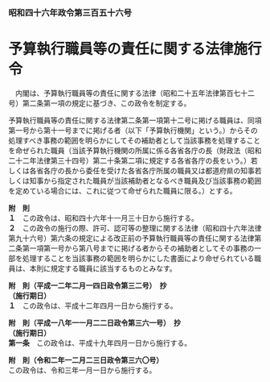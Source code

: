 ### 昭和四十六年政令第三百五十六号  
# 予算執行職員等の責任に関する法律施行令  
　内閣は、予算執行職員等の責任に関する法律（昭和二十五年法律第百七十二号）第二条第一項の規定に基づき、この政令を制定する。  
  
予算執行職員等の責任に関する法律第二条第一項第十二号に掲げる職員は、同項第一号から第十一号までに掲げる者（以下「予算執行機関」という。）からその処理すべき事務の範囲を明らかにしてその補助者として当該事務を処理することを命ぜられた職員（当該予算執行機関の所属に係る各省各庁の長（財政法（昭和二十二年法律第三十四号）第二十条第二項に規定する各省各庁の長をいう。）若しくは各省各庁の長から委任を受けた各省各庁所属の職員又は都道府県の知事若しくは知事から指定された職員が当該補助者となるべき職員及び当該事務の範囲を定めている場合には、これに従つて命ぜられた職員に限る。）とする。  
  
**附　則**  
**１**　この政令は、昭和四十六年十一月三十日から施行する。  
**２**　この政令の施行の際、許可、認可等の整理に関する法律（昭和四十六年法律第九十六号）第六条の規定による改正前の予算執行職員等の責任に関する法律第二条第一項第一号から第八号までに掲げる者からその補助者としてその事務の一部を処理することを当該事務の範囲を明らかにした書面により命ぜられている職員は、本則に規定する職員に該当するものとみなす。  
  
**附　則（平成一二年二月一四日政令第三二号）　抄**  
**（施行期日）**  
**１**　この政令は、平成十二年四月一日から施行する。  
  
**附　則（平成一八年一一月二二日政令第三六一号）　抄**  
**（施行期日）**  
**第一条**　この政令は、平成十九年四月一日から施行する。  
  
**附　則（令和二年一二月二三日政令第三六〇号）**  
この政令は、令和三年一月一日から施行する。  
  
